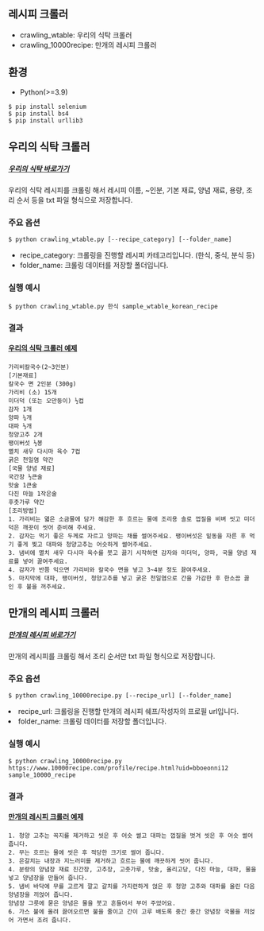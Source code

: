 ## 레시피 크롤러

- crawling_wtable: 우리의 식탁 크롤러
- crawling_10000recipe: 만개의 레시피 크롤러

## 환경
- Python(>=3.9)

```
$ pip install selenium
$ pip install bs4
$ pip install urllib3
```

## 우리의 식탁 크롤러
##### [우리의 식탁 바로가기](https://wtable.co.kr/recipes)
우리의 식탁 레시피를 크롤링 해서 레시피 이름, ~인분, 기본 재료, 양념 재료, 용량, 조리 순서 등을 txt 파일 형식으로 저장합니다.

### 주요 옵션
```
$ python crawling_wtable.py [--recipe_category] [--folder_name]
```
- recipe_category: 크롤링을 진행할 레시피 카테고리입니다. (한식, 중식, 분식 등)
- folder_name: 크롤링 데이터를 저장할 폴더입니다.

### 실행 예시
```
$ python crawling_wtable.py 한식 sample_wtable_korean_recipe
```

### 결과
#### [우리의 식탁 크롤러 예제](https://github.com/iiVSX/lesik/tree/master/Crawling/sample_wtable_korean_recipe)
```
가리비칼국수(2~3인분)
[기본재료]
칼국수 면 2인분 (300g)
가리비 (소) 15개
미더덕 (또는 오만둥이) ½컵
감자 1개
양파 ¼개
대파 ⅓개
청양고추 2개
팽이버섯 ½봉 
멸치 새우 다시마 육수 7컵
굵은 천일염 약간
[국물 양념 재료]
국간장 ½큰술
맛술 1큰술
다진 마늘 1작은술
후춧가루 약간
[조리방법]
1. 가리비는 엷은 소금물에 담가 해감한 후 흐르는 물에 조리용 솔로 껍질을 비벼 씻고 미더덕은 깨끗이 씻어 준비해 주세요.
2. 감자는 먹기 좋은 두께로 자르고 양파는 채를 썰어주세요. 팽이버섯은 밑동을 자른 후 먹기 좋게 찢고 대파와 청양고추는 어슷하게 썰어주세요.
3. 냄비에 멸치 새우 다시마 육수를 붓고 끓기 시작하면 감자와 미더덕, 양파, 국물 양념 재료를 넣어 끓여주세요.
4. 감자가 반쯤 익으면 가리비와 칼국수 면을 넣고 3~4분 정도 끓여주세요.
5. 마지막에 대파, 팽이버섯, 청양고추를 넣고 굵은 천일염으로 간을 가감한 후 한소끔 끓인 후 불을 꺼주세요.
```


## 만개의 레시피 크롤러
##### [만개의 레시피 바로가기](https://www.10000recipe.com/chef/chef_list.html)
만개의 레시피를 크롤링 해서 조리 순서만 txt 파일 형식으로 저장합니다.

### 주요 옵션
```
$ python crawling_10000recipe.py [--recipe_url] [--folder_name]
```
<li>recipe_url: 크롤링을 진행할 만개의 레시피 쉐프/작성자의 프로필 url입니다.</li>
<li>folder_name: 크롤링 데이터를 저장할 폴더입니다.</li>

### 실행 예시
```
$ python crawling_10000recipe.py https://www.10000recipe.com/profile/recipe.html?uid=bboeonni12 sample_10000_recipe
```

### 결과
#### [만개의 레시피 크롤러 예제](https://github.com/iiVSX/lesik/blob/master/Crawling/sample_10000_recipe)
```
1. 청양 고추는 꼭지를 제거하고 씻은 후 어슷 썰고 대파는 껍질을 벗겨 씻은 후 어슷 썰어 줍니다.
2. 무는 흐르는 물에 씻은 후 적당한 크기로 썰어 줍니다.
3. 은갈치는 내장과 지느러미를 제거하고 흐르는 물에 깨끗하게 씻어 줍니다.
4. 분량의 양념장 재료 진간장, 고추장, 고춧가루, 맛술, 올리고당, 다진 마늘, 대파, 물을 넣고 양념장을 만들어 줍니다.
5. 냄비 바닥에 무를 고르게 깔고 갈치를 가지런하게 얹은 후 청양 고추와 대파를 올린 다음 양념장을 끼얹어 줍니다. 
양념장 그릇에 묻은 양념은 물을 붓고 흔들어서 부어 주었어요.
6. 가스 불에 올려 끓어오르면 불을 줄이고 간이 고루 배도록 중간 중간 양념장 국물을 끼얹어 가면서 조려 줍니다.
```
